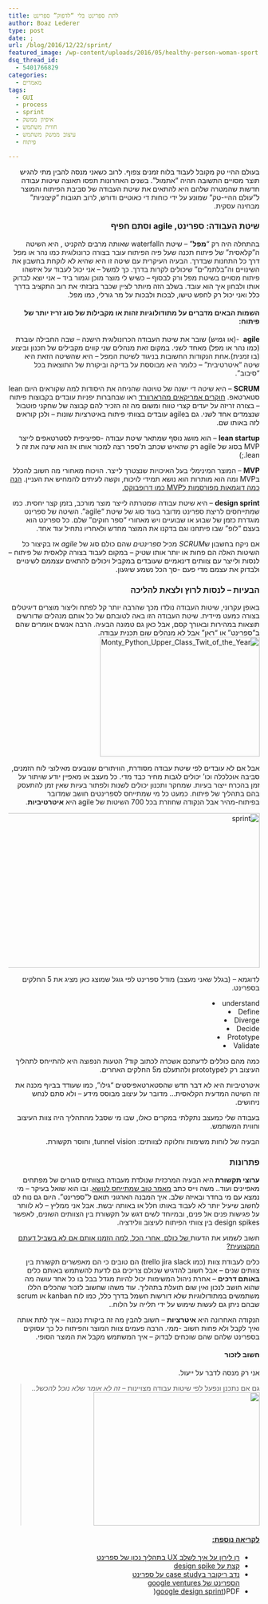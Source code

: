 ```yaml
---
title: לתת ספרינט בלי “לדפוק” ספרינט
author: Boaz Lederer
type: post
date: ;
url: /blog/2016/12/22/sprint/
featured_image: /wp-content/uploads/2016/05/healthy-person-woman-sport.jpg
dsq_thread_id:
  - 5401766829
categories:
  - מאמרים
tags:
  - GUI
  - process
  - sprint
  - איפיון ממשק
  - חווית משתמש
  - עיצוב ממשק משתמש
  - פיתוח

---
```

<p dir="rtl">
  בעולם ההיי טק מקובל לעבוד בלוח זמנים צפוף. לרוב כשאני מנסה להבין מתי להגיש תוצר מסויים התשובה תהיה &#8220;אתמול&#8221;. בשנים האחרונות תפסו תאוצה שיטות עבודה חדשות שהמטרה שלהם היא להתאים את שיטת העבודה של סביבת הפיתוח והמוצר ל&#8221;עולם ההיי-טק&#8221; שמונע על ידי כוחות די כאוטיים ודורש, לרוב תגובות &#8220;קיצוניות&#8221; מבחינה עסקית.<!--more-->
</p>

<h3 dir="rtl">
  שיטת העבודה: ספרינט, agile וסתם חפיף
</h3>

<p dir="rtl">
  בהתחלה היה רק &#8220;<strong>מפל</strong>&#8221; &#8211; שיטת הwaterfall שאותה מרבים להקניט , היא השיטה ה&#8221;קלאסית&#8221; של פיתוח תכנה שעל פיה הפיתוח עובר בצורה כרונולוגית כמו נהר או מפל דרך כל התחנות שבדרך. הבעיה העיקרית עם שיטה זו היא שהיא לא לוקחת בחשבון את השינויים וה&#8221;בלתמ&#8221;ים&#8221; שיכולים לקרות בדרך. כך למשל &#8211; אני יכול לעבוד על איזשהו פיתוח מסויים בשיטת מפל ורק לבסוף &#8211; כשיש לי מוצר מוכן וגמור ביד &#8211; אני יוצא לבדוק אותו ולבחון איך הוא עובד. בשלב הזה מיותר לציין שכבר בזבזתי את רוב התקציב בדרך כלל ואני יכול רק לחפש טישו, לבכות ולבכות על מר גורלי, כמו מפל.
</p>

<h4 dir="rtl">
  השמות הבאים מדברים על מתודולוגיות זהות או מקבילות של סוג זריז יותר של פיתוח:
</h4>

<p dir="rtl">
  <strong>agile</strong>  -(או <em>גמיש</em>) שובר את שיטת העבודה הכרונולוגית הישנה &#8211; שבה החבילה עוברת (כמו נהר או מפל) מאחד לשני. במקום זאת מנהלים שני קווים מקבילים של תכנון וביצוע (בו זמנית).אחת הנקודות החשובות בניגוד לשיטת המפל &#8211; היא שהשיטה הזאת היא שיטה &#8220;איטרטיבית&#8221; &#8211; כלומר היא מבוססת על בדיקה וביקורת של התוצאות בכל &#8220;סיבוב&#8221;.
</p>

<p dir="rtl">
  <strong>SCRUM</strong> &#8211; היא שיטה די ישנה של טויוטה שהניחה את היסודות למה שקוראים היום lean סטארטאפ. <a href="https://cb.hbsp.harvard.edu/cbmp/product/86116-PDF-ENG">חוקרים אמריקאים מהרארוורד</a> ראו שבחברות יפניות עובדים בקבוצות פיתוח &#8211; בצורה זריזה על יעדים קצרי טווח ומשום מה זה הזכיר להם קבוצה של שחקני פוטבול שנצמדים אחד לשני. גם בagile עובדים בצוותי פיתוח באיטרציות שונות &#8211; ולכן קוראים לזה באותו שם.
</p>

<p dir="rtl">
  <strong>lean startup</strong> &#8211; הוא מושג נוסף שמתאר שיטת עבודה -ספיציפית לסטרטאפים לייצר MVP בסוג של agile רק שהאיש שכתב ת&#8217;ספר רצה למכור אותו אז הוא שינה את זה ל lean.;)
</p>

<p dir="rtl">
  <strong>MVP</strong> &#8211; המוצר המינימלי בעל האיכויות שנצטרך לייצר. הויכוח מאחורי מה חשוב להכלל בMVP ומה הוא מותרות הוא נושא תמידי לויכוח, וקשה לעיתים להמחיש את העניין. <a href="https://speckyboy.com/2014/10/01/successful-minimum-viable-products/" target="_blank">הנה כמה דוגמאות מפורסמות לMVP כמו דרופבוקס.</a>
</p>

<p dir="rtl">
  <strong>design sprint</strong> &#8211; היא שיטת עבודה שמטרתה לייצר מוצר מורכב, בזמן קצר יחסית. כמו שמתייחסים לריצת ספרינט מדובר בעוד סוג של שיטת &#8220;agile&#8221;. השיטה של ספרינט מוגדרת כזמן של שבוע או שבועיים ויש מאחורי &#8220;ספר חוקים&#8221; שלם. כל ספרינט הוא בעצם &#8220;לופ&#8221; שבו פיתחנו וגם בדקנו את המוצר מחדש ולאחריו נתחיל עוד אחד.
</p>

<p dir="rtl">
  אם ניקח בחשבון ש<em>SCRUM</em> מכיל <em>ספרינטים</em> שהם כולם סוג של <em>agile</em> אז בקיצור כל השיטות האלה הם פחות או יותר אותו שטיק &#8211; במקום לעבוד בצורה קלאסית של פיתוח &#8211; לנסות ולייצר עם צוותים דינאמיים שעובדים במקביל ויכולים להתאים עצממם לשינויים ולבדוק את עצמם מדי פעם -סך הכל נשמע שיגעון.
</p>

<h3 dir="rtl">
  הבעיות &#8211; לנסות לרוץ ולצאת להליכה
</h3>

<p dir="rtl">
  באופן עקרוני, שיטות העבודה נולדו מכך שהרבה יותר קל לפתח וליצור מוצרים דיגיטלים בצורה כמעט מיידית. שיטת העבודה הזו באה לטובתם של כל אותם מנהלים שדורשים תוצאות במהירות ובאורך קסם, אבל כאן גם טמונה הבעיה. הרבה אנשים אומרים שהם ב&#8221;ספרינט&#8221; או &#8220;ראן&#8221; אבל לא מנהלים שום תכנית עבודה.<img class="alignright size-full wp-image-1305" src="http://www.aniboaz.co.il/Blog/wp-content/uploads/2016/05/Monty_Python_Upper_Class_Twit_of_the_Year.gif" alt="Monty_Python_Upper_Class_Twit_of_the_Year" width="320" height="240" />
</p>

<p dir="rtl">
  אבל אם לא עובדים לפי שיטת עבודה מסודרת, הוויתורים שנובעים מאילוצי לוח הזמנים, סביבה אוכלכלה וכו&#8217; יכולים לגבות מחיר כבד מדי. כל מעצב או מאפיין יודע שויתור על זמן בהכרח ייצור בעיות. שמחקר ותכנון יכולים לשנות ולפתור בעיות שאין זמן להתעסק בהם בתהליך של פיתוח. כמעט כל מי שמתייחס לספרינטים חושב שמדובר בפיתוח-מהיר אבל הנקודה שחוזרת בכל 700 השיטות של agile היא <strong>איטרטיביות</strong>.
</p>

<p dir="rtl">
  <img class="size-full wp-image-1298 alignleft" src="http://www.aniboaz.co.il/Blog/wp-content/uploads/2016/05/sprint.png" alt="sprint" width="804" height="310" srcset="http://www.aniboaz.co.il/Blog/wp-content/uploads/2016/05/sprint.png 804w, http://www.aniboaz.co.il/Blog/wp-content/uploads/2016/05/sprint-595x229.png 595w, http://www.aniboaz.co.il/Blog/wp-content/uploads/2016/05/sprint-768x296.png 768w, http://www.aniboaz.co.il/Blog/wp-content/uploads/2016/05/sprint-700x270.png 700w" sizes="(max-width: 804px) 100vw, 804px" />
</p>

<p dir="rtl">
  לדוגמא &#8211; (בגלל שאני מעצב) מודל ספרינט לפי גוגל שמוצג כאן מציג את 5 החלקים בספרינט.
</p>

<li style="text-align: right;">
  understand
</li>
<li style="text-align: right;">
  Define
</li>
<li style="text-align: right;">
  Diverge
</li>
<li style="text-align: right;">
  Decide
</li>
<li style="text-align: right;">
  Prototype
</li>
<li style="text-align: right;">
  Validate
</li>

<p dir="rtl">
  כמה מהם כוללים לדעתכם אשכרה לכתוב קוד? הטעות הנפוצה היא להתייחס לתהליך העיצוב רק לprototype ולהתעלם מ5 החלקים האחרים.
</p>

<p dir="rtl">
  איטרטיביות היא לא דבר חדש שהסטארטאפיסטים &#8220;גילו&#8221;, כמו שעודד בביוף מכנה את זה השיטה המדעית הקלאסית&#8230; מדובר על עיצוב מבוסס מידע &#8211; ולא סתם לנחש ניחושים.
</p>

<p dir="rtl">
  בעבודה שלי כמעצב נתקלתי במקרים כאלו, שבו מי שסבל מהתהליך היה צוות העיצוב וחווית המשתמש.
</p>

<p dir="rtl">
  הבעיה של לוחות משימות וחלוקה לצוותים: tunnel vision, וחוסר תקשורת.
</p>

<h3 dir="rtl">
  פתרונות
</h3>

<p dir="rtl">
  <strong>ערוצי תקשורת </strong>היא הבעיה המרכזית שנולדת מעבודה בצוותים סגורים של מפתחים מאפיינים ועוד.. משה וייס כתב <a href="http://moshecreative.myfreesites.net/blog/how-to-improve-communication-between-development-and-design">מאמר טוב שמתייחס לנושא</a>. ובו הוא שואל בעיקר &#8211; מי נמצא עם מי בחדר ובאיזה שלב. איך המבנה הארגוני תואם ל&#8221;ספרינט&#8221;. היום גם נוח לנו לחשוב שיעיל יותר לא לעבוד באותו חלל או באותה יבשת. אבל אני ממליץ &#8211; לא לוותר על פגישות פנים אל פנים, ובמיוחד לשים דגש על תקשורת בין הצוותים השונים, לאפשר design spikes בין צוותי הפיתוח לעיצוב וולידציה.
</p>

<p dir="rtl">
  חשוב לשמוע את הדעות<a href="http://uxi.org.il/pages/19571" target="_blank"> של כולם, אחרי הכל, למה הזמנו אותם אם לא בשביל דעתם המקצועית?</a>
</p>

<p dir="rtl">
  כלים לעבודת צוות (כמו trello jira slack) הם טובים כי הם מאפשרים תקשורת בין צוותים שנים &#8211; אבל חשוב להדגיש שכולם צריכים גם לדעת להשתמש באותם כלים <strong>באותם דרכים</strong> &#8211; אחרת ניהול המשימות יכול להיות מגדל בבל בו כל אחד עושה מה שהוא חושב לנכון ואין שום תועלת בתהליך. עוד משהו שחשוב לזכור שהכלים הללו משתמשים במתודולוגיות שלא דורשות חשמל בדרך כלל, כמו לוח kanban או scrum שבהם ניתן גם לעשות שימוש על ידי תלייה על הלוח..
</p>

<p dir="rtl">
  הנקודה האחרונה היא <strong>איטרציות</strong> &#8211; חשוב להבין מה זה ביקורת נכונה &#8211; איך לתת אותה ואיך לקבל ולא פחות חשוב -ממי. הרבה פעמים צוות המוצר והפיתוח כל כך עסוקים בספרינט שלהם שהם שוכחים לבדוק &#8211; איך המשתמש מקבל את המוצר הסופי.
</p>

<h4 dir="rtl">
  חשוב לזכור
</h4>

<p dir="rtl">
  אני רק מנסה לדבר על ייעול.
</p>

> <p dir="rtl">
>   גם אם נתכנן ונפעל לפי שיטות עבודה מצויינות &#8211;<em> זה לא אומר שלא נוכל להכשל..</em><img class="alignnone" src="http://67.media.tumblr.com/8e97b6d84d5a6f8cd33b465620210461/tumblr_o6vb7hLWnH1tlb56zo1_400.gif" width="333" height="267" />
> </p>

<h4 dir="rtl">
  <span style="text-decoration: underline;">לקריאה נוספת:</span>
</h4>

<ul dir="rtl">
  <li>
    <a href="http://www.slideshare.net/ranliron/ux-agile-myths-legends-and-the-path-to-success">רן לירון על איך לשלב UX בתהליך נכון של ספרינט</a>
  </li>
  <li>
    <a href="https://www.smashingmagazine.com/2012/11/design-spikes-fit-big-picture-ux-agile-development/">קצת על design spike</a>
  </li>
  <li>
    <a href="http://hackingui.com/design/design-sprint/">נדב ריקובר בcase study על ספרינט</a><br /> <a href="http://www.gv.com/sprint/">הספרינט של google ventures</a>
  </li>
  <li dir="rtl">
    <a href="http://PDF לhttps://developers.google.com/design-sprint/downloads/DesignSprintMethods.pdf">google design sprint</a>)PDF(
  </li>
</ul>